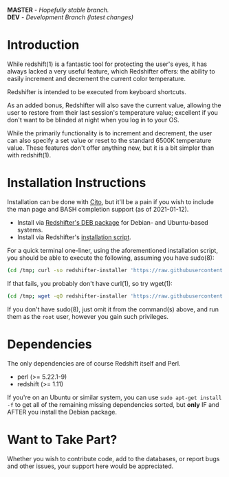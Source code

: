 **MASTER** - _Hopefully stable branch._\
**DEV** - _Development Branch (latest changes)_

# Introduction

While redshift(1) is a fantastic tool for protecting the user's eyes, it has always lacked a very useful feature, which Redshifter offers: the ability to easily increment and decrement the current color temperature.

Redshifter is intended to be executed from keyboard shortcuts.

As an added bonus, Redshifter will also save the current value, allowing the user to restore from their last session's temperature value; excellent if you don't want to be blinded at night when you log in to your OS.

While the primarily functionality is to increment and decrement, the user can also specify a set value or reset to the standard 6500K temperature value. These features don't offer anything new, but it is a bit simpler than with redshift(1).

# Installation Instructions

Installation can be done with [Cito](https://github.com/terminalforlife/Extra/blob/master/source/cito), but it'll be a pain if you wish to include the man page and BASH completion support (as of 2021-01-12).

  * Install via [Redshifter's DEB package](https://github.com/terminalforlife/DEB-Packages/tree/master/redshifter) for Debian- and Ubuntu-based systems.
  * Install via Redshifter's [installation script](https://github.com/terminalforlife/PerlProjects/blob/master/source/redshifter/redshifter-installer).

For a quick terminal one-liner, using the aforementioned installation script, you should be able to execute the following, assuming you have sudo(8):

```sh
(cd /tmp; curl -so redshifter-installer 'https://raw.githubusercontent.com/terminalforlife/PerlProjects/master/source/redshifter/redshifter-installer' && sudo \sh redshifter-installer; rm redshifter-installer)
```

If that fails, you probably don't have curl(1), so try wget(1):

```sh
(cd /tmp; wget -qO redshifter-installer 'https://raw.githubusercontent.com/terminalforlife/PerlProjects/master/source/redshifter/redshifter-installer' && sudo \sh redshifter-installer; rm redshifter-installer)
```

If you don't have sudo(8), just omit it from the command(s) above, and run them as the `root` user, however you gain such privileges.

# Dependencies

The only dependencies are of course Redshift itself and Perl.

  * perl (>= 5.22.1-9)
  * redshift (>= 1.11)

If you're on an Ubuntu or similar system, you can use `sudo apt-get install -f` to get all of the remaining missing dependencies sorted, but **only** IF and AFTER you install the Debian package.

# Want to Take Part?

Whether you wish to contribute code, add to the databases, or report bugs and other issues, your support here would be appreciated.
